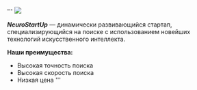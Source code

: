 '''
![](https://netology-code.github.io/git-homeworks/introduction/assets/logo.png)

***NeuroStartUp*** — динамически развивающийся стартап, специализирующийся на поиске с использованием новейших технологий искусственного интеллекта.

**Наши преимущества:**<br/>
* Высокая точность поиска
* Высокая скорость поиска
* Низкая цена
'''
